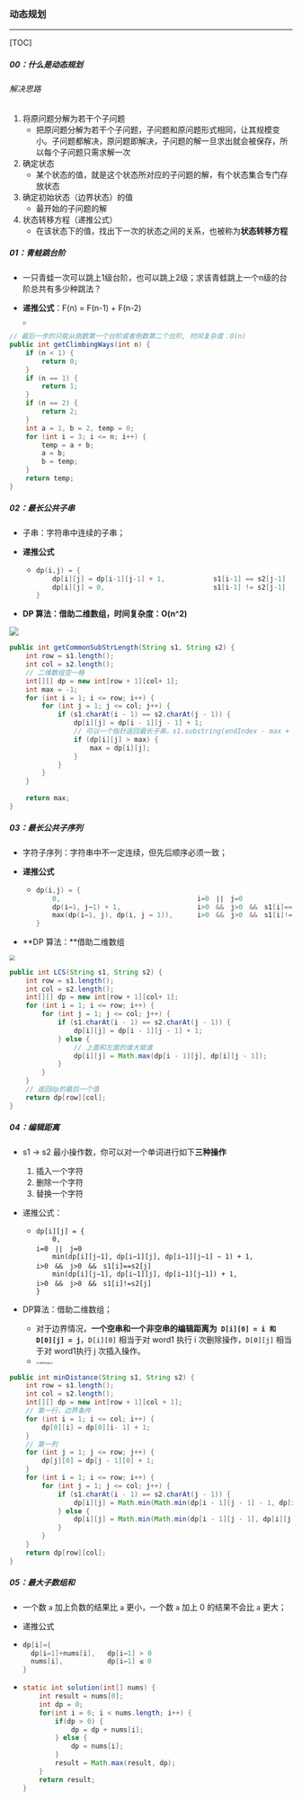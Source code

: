 ### 动态规划

------

[TOC]

##### 00：什么是动态规划

###### 解决思路

1. 将原问题分解为若干个子问题
   - 把原问题分解为若干个子问题，子问题和原问题形式相同，让其规模变小。子问题都解决，原问题即解决，子问题的解一旦求出就会被保存，所以每个子问题只需求解一次
2. 确定状态
   - 某个状态的值，就是这个状态所对应的子问题的解，有个状态集合专门存放状态
3. 确定初始状态（边界状态）的值
   - 最开始的子问题的解
4. 状态转移方程（递推公式）
   - 在该状态下的值，找出下一次的状态之间的关系，也被称为**状态转移方程**

##### 01：青蛙跳台阶

- 一只青蛙一次可以跳上1级台阶，也可以跳上2级；求该青蛙跳上一个n级的台阶总共有多少种跳法？

- **递推公式**：F(n) = F(n-1) + F(n-2)

  <img src="https://github.com/likang315/Algorithms-and-Data-Structures/blob/master/09：杂七杂八/photos/frog-jump.png?raw=true" style="zoom:40%;" />

```java
// 最后一步的只能从倒数第一个台阶或者倒数第二个台阶, 时间复杂度：O(n)
public int getClimbingWays(int n) {
    if (n < 1) {
        return 0;
    }
    if (n == 1) {
        return 1;
    }
    if (n == 2) {
        return 2;
    }
    int a = 1, b = 2, temp = 0;
    for (int i = 3; i <= n; i++) {
        temp = a + b;
        a = b;
        b = temp;
    }
    return temp;
}
```

##### 02：最长公共子串

- 子串：字符串中连续的子串；

- **递推公式**

  - ```c
    dp(i,j) = {
    	dp[i][j] = dp[i-1][j-1] + 1,			s1[i-1] == s2[j-1]			
    	dp[i][j] = 0,  							s1[i-1] != s2[j-1]
    }
    ```

- **DP 算法：借助二维数组，时间复杂度：O(n^2)**

![](https://github.com/likang315/Algorithms-and-Data-Structures/blob/master/09：杂七杂八/photos/longest-common-substring.png?raw=true)

```java
public int getCommonSubStrLength(String s1, String s2) {
  	int row = s1.length();
    int col = s2.length();
	// 二维数组空一格
    int[][] dp = new int[row + 1][col+ 1];
  	int max = -1;
  	for (int i = 1; i <= row; i++) {
        for (int j = 1; j <= col; j++) {
            if (s1.charAt(i - 1) == s2.charAt(j - 1)) {
                dp[i][j] = dp[i - 1][j - 1] + 1;
                // 可以一个指针返回最长子串，s1.substring(endIndex - max + 1, endIndex + 1);
                if (dp[i][j] > max) {
                    max = dp[i][j];
                }
            }
    	}
  	}
    
  	return max;
}
```

##### 03：最长公共子序列

- 字符子序列：字符串中不一定连续，但先后顺序必须一致；

- **递推公式**

  - ```c
    dp(i,j) = {
    	0, 									i=0　∣∣　j=0
      	dp(i−1, j−1) + 1,					i>0　&&　j>0　&&　s1[i]==s2[j]
    	max(dp(i−1, j), dp(i, j − 1)),		i>0　&&　j>0　&&　s1[i]!=s2[j]
    }
    ```

- **DP 算法：**借助二维数组

<img src="https://github.com/likang315/Algorithms-and-Data-Structures/blob/master/09：杂七杂八/photos/LCS.png?raw=true" style="zoom:60%;" />

```java
public int LCS(String s1, String s2) {
  	int row = s1.length();
    int col = s2.length();
    int[][] dp = new int[row + 1][col+ 1];
    for (int i = 1; i <= row; i++) {
        for (int j = 1; j <= col; j++) {
            if (s1.charAt(i - 1) == s2.charAt(j - 1)) {
                dp[i][j] = dp[i - 1][j - 1] + 1;
            } else {
                // 上面和左面的谁大赋谁
                dp[i][j] = Math.max(dp[i - 1][j], dp[i][j - 1]);
            }
        }
    }
    // 返回dp的最后一个值 
    return dp[row][col];
}
```

##### 04：编辑距离

- s1 -> s2 最小操作数，你可以对一个单词进行如下**三种操作**

  1. 插入一个字符
  2. 删除一个字符
  3. 替换一个字符

- 递推公式：

  - ```shell
    dp[i][j] = {
    	0, 														 i=0　∣∣　j=0
      	min(dp[i][j−1], dp[i−1][j],	dp[i−1][j−1] − 1) + 1,		 i>0　&&　j>0　&&　s1[i]==s2[j]
    	min(dp[i][j−1], dp[i−1][j], dp[i−1][j−1]) + 1,		     i>0　&&　j>0　&&　s1[i]!=s2[j]
    }
    ```

- DP算法：借助二维数组；

  - 对于边界情况，**一个空串和一个非空串的编辑距离为` D[i][0] = i 和 D[0][j] = j`**，`D[i][0]` 相当于对 word1 执行 i 次删除操作，`D[0][j]` 相当于对 word1执行 j 次插入操作。
  - <img src="/Users/likang/Code/Git/Algorithms-and-Data-Structures/09：杂七杂八/photos/editDistance.png" alt="editDistance" style="zoom:30%;" />


```java
public int minDistance(String s1, String s2) {
    int row = s1.length();
    int col = s2.length();
    int[][] dp = new int[row + 1][col + 1];
    // 第一行，边界条件
    for (int i = 1; i <= col; i++) {
        dp[0][i] = dp[0][i- 1] + 1;
    }
    // 第一列
    for (int j = 1; j <= row; j++) {
        dp[j][0] = dp[j - 1][0] + 1;
    }
    for (int i = 1; i <= row; i++) {
        for (int j = 1; j <= col; j++) {
            if (s1.charAt(i - 1) == s2.charAt(j - 1)) {
                dp[i][j] = Math.min(Math.min(dp[i - 1][j - 1] - 1, dp[i][j - 1]), dp[i - 1][j]) + 1;
            } else {
                dp[i][j] = Math.min(Math.min(dp[i - 1][j - 1], dp[i][j - 1]), dp[i - 1][j]) + 1;
            }
        }
    }
    return dp[row][col];
}
```

##### 05：最大子数组和

- 一个数 `a` 加上负数的结果比 `a` 更小，一个数 `a` 加上 0 的结果不会比 `a` 更大；

- 递推公式

- ```java
  dp[i]={ 
  	dp[i−1]+nums[i],   dp[i−1] > 0
  	nums[i],		   dp[i−1] ≤ 0
  }
  ```

- ```java
  static int solution(int[] nums) {
      int result = nums[0];
      int dp = 0;
      for(int i = 0; i < nums.length; i++) {
          if(dp > 0) {
              dp = dp + nums[i];
          } else {
              dp = nums[i];
          }
          result = Math.max(result, dp);
      }
      return result;
  }
  ```

  







